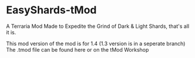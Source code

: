 # EasyShards-tMod
A Terraria Mod Made to Expedite the Grind of Dark &amp; Light Shards, that's all it is.

This mod version of the mod is for 1.4 (1.3 version is in a seperate branch)
The .tmod file can be found here or on the tMod Workshop
